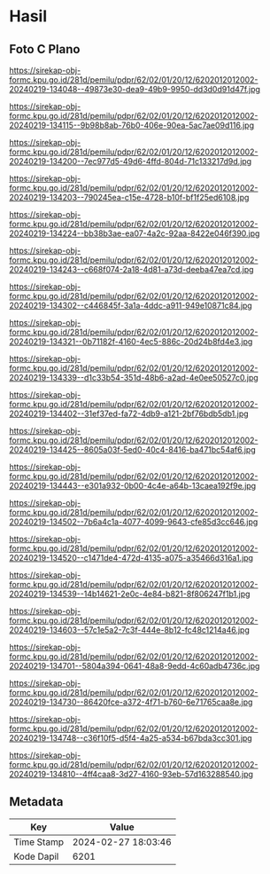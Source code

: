 # Hasil

## Foto C Plano

https://sirekap-obj-formc.kpu.go.id/281d/pemilu/pdpr/62/02/01/20/12/6202012012002-20240219-134048--49873e30-dea9-49b9-9950-dd3d0d91d47f.jpg

https://sirekap-obj-formc.kpu.go.id/281d/pemilu/pdpr/62/02/01/20/12/6202012012002-20240219-134115--9b98b8ab-76b0-406e-90ea-5ac7ae09d116.jpg

https://sirekap-obj-formc.kpu.go.id/281d/pemilu/pdpr/62/02/01/20/12/6202012012002-20240219-134200--7ec977d5-49d6-4ffd-804d-71c133217d9d.jpg

https://sirekap-obj-formc.kpu.go.id/281d/pemilu/pdpr/62/02/01/20/12/6202012012002-20240219-134203--790245ea-c15e-4728-b10f-bf1f25ed6108.jpg

https://sirekap-obj-formc.kpu.go.id/281d/pemilu/pdpr/62/02/01/20/12/6202012012002-20240219-134224--bb38b3ae-ea07-4a2c-92aa-8422e046f390.jpg

https://sirekap-obj-formc.kpu.go.id/281d/pemilu/pdpr/62/02/01/20/12/6202012012002-20240219-134243--c668f074-2a18-4d81-a73d-deeba47ea7cd.jpg

https://sirekap-obj-formc.kpu.go.id/281d/pemilu/pdpr/62/02/01/20/12/6202012012002-20240219-134302--c446845f-3a1a-4ddc-a911-949e10871c84.jpg

https://sirekap-obj-formc.kpu.go.id/281d/pemilu/pdpr/62/02/01/20/12/6202012012002-20240219-134321--0b71182f-4160-4ec5-886c-20d24b8fd4e3.jpg

https://sirekap-obj-formc.kpu.go.id/281d/pemilu/pdpr/62/02/01/20/12/6202012012002-20240219-134339--d1c33b54-351d-48b6-a2ad-4e0ee50527c0.jpg

https://sirekap-obj-formc.kpu.go.id/281d/pemilu/pdpr/62/02/01/20/12/6202012012002-20240219-134402--31ef37ed-fa72-4db9-a121-2bf76bdb5db1.jpg

https://sirekap-obj-formc.kpu.go.id/281d/pemilu/pdpr/62/02/01/20/12/6202012012002-20240219-134425--8605a03f-5ed0-40c4-8416-ba471bc54af6.jpg

https://sirekap-obj-formc.kpu.go.id/281d/pemilu/pdpr/62/02/01/20/12/6202012012002-20240219-134443--e301a932-0b00-4c4e-a64b-13caea192f9e.jpg

https://sirekap-obj-formc.kpu.go.id/281d/pemilu/pdpr/62/02/01/20/12/6202012012002-20240219-134502--7b6a4c1a-4077-4099-9643-cfe85d3cc646.jpg

https://sirekap-obj-formc.kpu.go.id/281d/pemilu/pdpr/62/02/01/20/12/6202012012002-20240219-134520--c1471de4-472d-4135-a075-a35466d316a1.jpg

https://sirekap-obj-formc.kpu.go.id/281d/pemilu/pdpr/62/02/01/20/12/6202012012002-20240219-134539--14b14621-2e0c-4e84-b821-8f806247f1b1.jpg

https://sirekap-obj-formc.kpu.go.id/281d/pemilu/pdpr/62/02/01/20/12/6202012012002-20240219-134603--57c1e5a2-7c3f-444e-8b12-fc48c1214a46.jpg

https://sirekap-obj-formc.kpu.go.id/281d/pemilu/pdpr/62/02/01/20/12/6202012012002-20240219-134701--5804a394-0641-48a8-9edd-4c60adb4736c.jpg

https://sirekap-obj-formc.kpu.go.id/281d/pemilu/pdpr/62/02/01/20/12/6202012012002-20240219-134730--86420fce-a372-4f71-b760-6e71765caa8e.jpg

https://sirekap-obj-formc.kpu.go.id/281d/pemilu/pdpr/62/02/01/20/12/6202012012002-20240219-134748--c36f10f5-d5f4-4a25-a534-b67bda3cc301.jpg

https://sirekap-obj-formc.kpu.go.id/281d/pemilu/pdpr/62/02/01/20/12/6202012012002-20240219-134810--4ff4caa8-3d27-4160-93eb-57d163288540.jpg


## Metadata

| Key        | Value               |
| ---------- | ------------------- |
| Time Stamp | 2024-02-27 18:03:46 |
| Kode Dapil | 6201                |



